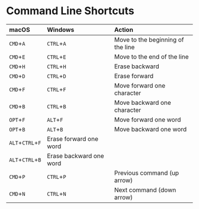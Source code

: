 # Command Line Shortcuts

| macOS | Windows | Action |
| :--- | :--- | :--- |
| `CMD`+`A` | `CTRL`+`A` | Move to the beginning of the line |
| `CMD`+`E` | `CTRL`+`E` | Move to the end of the line |
| `CMD`+`H` | `CTRL`+`H` | Erase backward |
| `CMD`+`D` | `CTRL`+`D` | Erase forward |
| `CMD`+`F` | `CTRL`+`F` | Move forward one character |
| `CMD`+`B` | `CTRL`+`B` | Move backward one character |
| `OPT`+`F` | `ALT`+`F` | Move forward one word |
| `OPT`+`B` | `ALT`+`B` | Move backward one word |
| `ALT`+`CTRL`+`F` | Erase forward one word |  |
| `ALT`+`CTRL`+`B` | Erase backward one word |  |
| `CMD`+`P` | `CTRL`+`P` | Previous command \(up arrow\) |
| `CMD`+`N` | `CTRL`+`N` | Next command \(down arrow\) |
